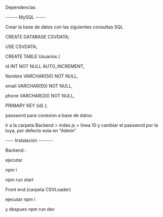 Dependencias

------ MySQL -----


Crear la base de datos con las siguientes consultas SQL

CREATE DATABASE CSVDATA;

USE CSVDATA;

CREATE TABLE Usuarios (


  id INT NOT NULL AUTO_INCREMENT,
  
  
  Nombre VARCHAR(50) NOT NULL,
  
  
  email VARCHAR(50) NOT NULL,
  
  
  phone VARCHAR(20) NOT NULL,
  
  
  PRIMARY KEY (id)
);


password para conexion a base de datos:


Ir a la carpeta Backend > index.js > linea 10 y cambiar el password por la tuya, por defecto esta en "Admin"


---- Instalación  -------


Backend :


ejecutar 

npm i 

npm run start

Front end (carpeta CSVLoader)


ejecutar npm i


y despues npm run dev
